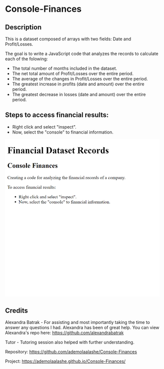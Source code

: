 # Console-Finances

## Description
This is a dataset composed of arrays with two fields: Date and Profit/Losses.

The goal is to write a JavaScript code that analyzes the records to calculate each of the folowing:

- The total number of months included in the dataset.
- The net total amount of Profit/Losses over the entire period.
- The average of the changes in Profit/Losses over the entire period.
- The greatest increase in profits (date and amount) over the entire period.
- The greatest decrease in losses (date and amount) over the entire period.

## Steps to access financial results:

- Right click and select "inspect".
- Now, select the "console" to financial information.


![FDR](https://github.com/ademolaalashe/Console-Finances/blob/main/FDR.png)










## Credits

Alexandra Batrak - For assisting and most importantly taking the time to answer any questions I had. Alexandra has been of great help. You can view Alexandra's repo here: https://github.com/alexandrabatrak

Tutor - Tutoring session also helped with further understanding.

Repository: https://github.com/ademolaalashe/Console-Finances

Project: https://ademolaalashe.github.io/Console-Finances/

